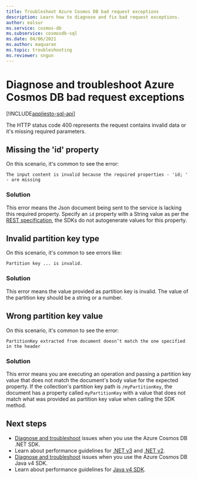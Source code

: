```yaml
---
title: Troubleshoot Azure Cosmos DB bad request exceptions
description: Learn how to diagnose and fix bad request exceptions.
author: ealsur
ms.service: cosmos-db
ms.subservice: cosmosdb-sql
ms.date: 04/06/2021
ms.author: maquaran
ms.topic: troubleshooting
ms.reviewer: sngun
---
```


# Diagnose and troubleshoot Azure Cosmos DB bad request exceptions
[!INCLUDE[appliesto-sql-api](includes/appliesto-sql-api.md)]

The HTTP status code 400 represents the request contains invalid data or it's missing required parameters.

## <a name="missing-id-property"></a>Missing the 'id' property
On this scenario, it's common to see the error:

```
The input content is invalid because the required properties - 'id; ' - are missing
```

### Solution
This error means the Json document being sent to the service is lacking this required property. Specify an `id` property with a String value as per the [REST specification](https://docs.microsoft.com/rest/api/cosmos-db/documents), the SDKs do not autogenerate values for this property.

## <a name="invalid-partition-key-type"></a>Invalid partition key type
On this scenario, it's common to see errors like:

```
Partition key ... is invalid.
```

### Solution
This error means the value provided as partition key is invalid. The value of the partition key should be a string or a number.

## <a name="wrong-partition-key-value"></a>Wrong partition key value
On this scenario, it's common to see the error:

```
PartitionKey extracted from document doesn’t match the one specified in the header
```

### Solution
This error means you are executing an operation and passing a partition key value that does not match the document's body value for the expected property. If the collection's partition key path is `/myPartitionKey`, the document has a property called `myPartitionKey` with a value that does not match what was provided as partition key value when calling the SDK method.

## Next steps
* [Diagnose and troubleshoot](troubleshoot-dot-net-sdk.md) issues when you use the Azure Cosmos DB .NET SDK.
* Learn about performance guidelines for [.NET v3](performance-tips-dotnet-sdk-v3-sql.md) and [.NET v2](performance-tips.md).
* [Diagnose and troubleshoot](troubleshoot-java-sdk-v4-sql.md) issues when you use the Azure Cosmos DB Java v4 SDK.
* Learn about performance guidelines for [Java v4 SDK](performance-tips-java-sdk-v4-sql.md).